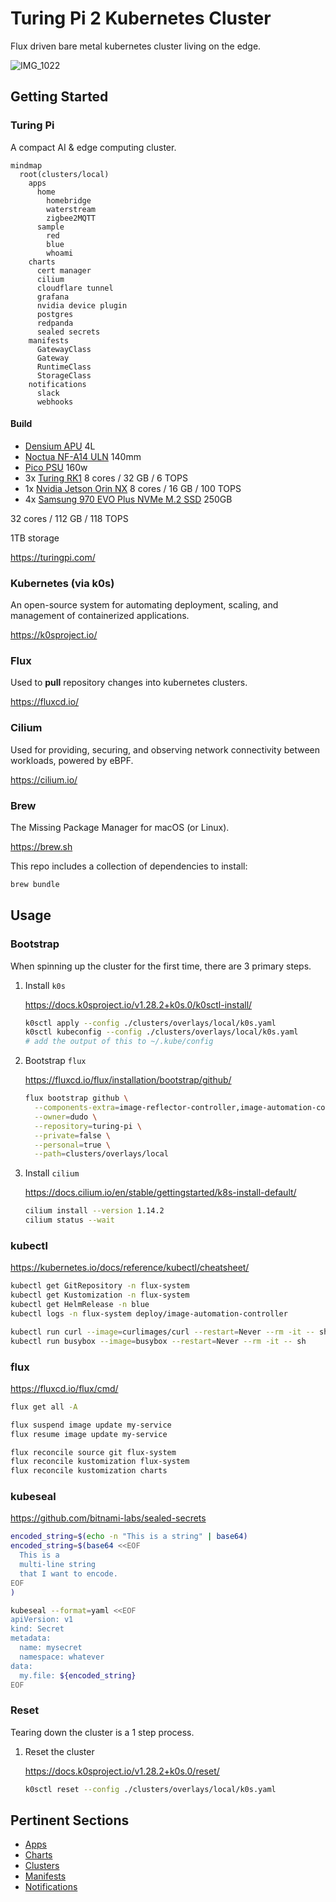 # Turing Pi 2 Kubernetes Cluster

Flux driven bare metal kubernetes cluster living on the edge.

![IMG_1022](https://user-images.githubusercontent.com/2963800/256379395-9535575e-c533-4981-aa85-0f44d37322ea.jpg)

## Getting Started

### Turing Pi

A compact AI & edge computing cluster.

```mermaid
mindmap
  root(clusters/local)
    apps
      home
        homebridge
        waterstream
        zigbee2MQTT
      sample
        red
        blue
        whoami
    charts
      cert manager
      cilium
      cloudflare tunnel
      grafana
      nvidia device plugin
      postgres
      redpanda
      sealed secrets
    manifests
      GatewayClass
      Gateway
      RuntimeClass
      StorageClass
    notifications
      slack
      webhooks
```

#### Build

- [Densium APU](https://densium.net/products/densium-apu?Frontpanel=Dark+Walnut&Exterior=Black) 4L
- [Noctua NF-A14 ULN](https://noctua.at/en/products/fan/nf-a14-uln) 140mm
- [Pico PSU](https://turingpi.com/product/pico-psu/) 160w
- 3x [Turing RK1](https://turingpi.com/product/turing-rk1) 8 cores /  32 GB / 6 TOPS
- 1x [Nvidia Jetson Orin NX](https://www.nvidia.com/en-us/autonomous-machines/embedded-systems/jetson-orin/#tech-specs) 8 cores /  16 GB / 100 TOPS
- 4x [Samsung 970 EVO Plus NVMe M.2 SSD](https://www.samsung.com/us/computing/memory-storage/solid-state-drives/ssd-970-evo-plus-nvme-m-2-250gb-mz-v7s250b-am/) 250GB

32 cores / 112 GB / 118 TOPS

1TB storage

<https://turingpi.com/>

### Kubernetes (via k0s)

An open-source system for automating deployment, scaling, and management of containerized applications.

<https://k0sproject.io/>

### Flux

Used to **pull** repository changes into kubernetes clusters.

<https://fluxcd.io/>

### Cilium

Used for providing, securing, and observing network connectivity between workloads, powered by eBPF.

<https://cilium.io/>

### Brew

The Missing Package Manager for macOS (or Linux).

<https://brew.sh>

This repo includes a collection of dependencies to install:

```sh
brew bundle
```

## Usage

### Bootstrap

When spinning up the cluster for the first time, there are 3 primary steps.

1. Install `k0s`

    <https://docs.k0sproject.io/v1.28.2+k0s.0/k0sctl-install/>

    ```sh
    k0sctl apply --config ./clusters/overlays/local/k0s.yaml
    k0sctl kubeconfig --config ./clusters/overlays/local/k0s.yaml
    # add the output of this to ~/.kube/config
    ```

2. Bootstrap `flux`

    <https://fluxcd.io/flux/installation/bootstrap/github/>

    ```sh
    flux bootstrap github \
      --components-extra=image-reflector-controller,image-automation-controller \
      --owner=dudo \
      --repository=turing-pi \
      --private=false \
      --personal=true \
      --path=clusters/overlays/local
    ```

3. Install `cilium`

    <https://docs.cilium.io/en/stable/gettingstarted/k8s-install-default/>

    ```sh
    cilium install --version 1.14.2
    cilium status --wait
    ```

### kubectl

<https://kubernetes.io/docs/reference/kubectl/cheatsheet/>

```sh
kubectl get GitRepository -n flux-system
kubectl get Kustomization -n flux-system
kubectl get HelmRelease -n blue
kubectl logs -n flux-system deploy/image-automation-controller

kubectl run curl --image=curlimages/curl --restart=Never --rm -it -- sh
kubectl run busybox --image=busybox --restart=Never --rm -it -- sh
```

### flux

<https://fluxcd.io/flux/cmd/>

```sh
flux get all -A

flux suspend image update my-service
flux resume image update my-service

flux reconcile source git flux-system
flux reconcile kustomization flux-system
flux reconcile kustomization charts
```

### kubeseal

<https://github.com/bitnami-labs/sealed-secrets>

```sh
encoded_string=$(echo -n "This is a string" | base64)
encoded_string=$(base64 <<EOF
  This is a
  multi-line string
  that I want to encode.
EOF
)

kubeseal --format=yaml <<EOF
apiVersion: v1
kind: Secret
metadata:
  name: mysecret
  namespace: whatever
data:
  my.file: ${encoded_string}
EOF
```

### Reset

Tearing down the cluster is a 1 step process.

1. Reset the cluster

   <https://docs.k0sproject.io/v1.28.2+k0s.0/reset/>

   ```sh
   k0sctl reset --config ./clusters/overlays/local/k0s.yaml
   ```

## Pertinent Sections

- [Apps](./apps)
- [Charts](./charts)
- [Clusters](./clusters)
- [Manifests](./manifests)
- [Notifications](./notifications)
